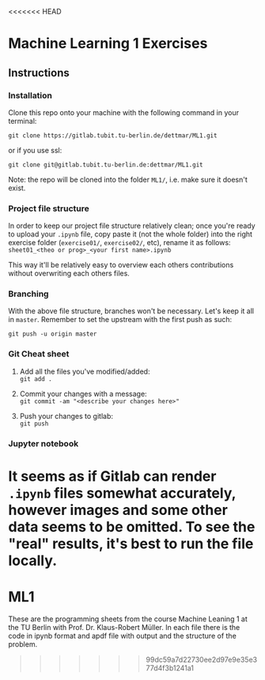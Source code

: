 <<<<<<< HEAD
# Machine Learning 1 Exercises

## Instructions
### Installation
Clone this repo onto your machine with the following command in your terminal:  
```
git clone https://gitlab.tubit.tu-berlin.de/dettmar/ML1.git
```  
or if you use ssl:  
```
git clone git@gitlab.tubit.tu-berlin.de:dettmar/ML1.git
```  

Note: the repo will be cloned into the folder `ML1/`, i.e. make sure it doesn't exist.

### Project file structure
In order to keep our project file structure relatively clean; once you're ready to upload your `.ipynb` file, copy paste it (not the whole folder) into the right exercise folder (`exercise01/`, `exercise02/`, etc), rename it as follows:
```sheet01_<theo or prog>_<your first name>.ipynb```

This way it'll be relatively easy to overview each others contributions without overwriting each others files.

### Branching
With the above file structure, branches won't be necessary. Let's keep it all in `master`. Remember to set the upstream with the first push as such:  
```
git push -u origin master
```

### Git Cheat sheet
1) Add all the files you've modified/added:  
```git add .```

2) Commit your changes with a message:  
```git commit -am "<describe your changes here>"```

3) Push your changes to gitlab:  
```git push```

### Jupyter notebook
It seems as if Gitlab can render `.ipynb` files somewhat accurately, however images and some other data seems to be omitted. To see the "real" results, it's best to run the file locally.
=======
# ML1
These are the programming sheets from the course Machine Leaning 1 at the TU Berlin with Prof. Dr. Klaus-Robert Müller. 
In each file there is the code in ipynb format and apdf file with output and the structure of the problem. 
>>>>>>> 99dc59a7d22730ee2d97e9e35e377d4f3b1241a1
